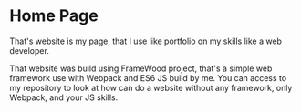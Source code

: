 # Home Page
That's website is my page, that I use like portfolio on my skills like a web developer.

That website was build using FrameWood project, that's a simple web framework use with Webpack and ES6 JS build by me. You can access to my repository to look at how can do a website without any framework, only Webpack, and your JS skills.